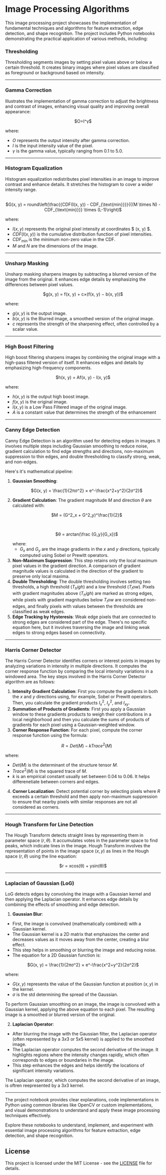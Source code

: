 # Image Processing Algorithms
This image processing project showcases the implementation of fundamental techniques and algorithms for feature extraction, edge detection, and shape recognition. The project includes Python notebooks demonstrating the practical application of various methods, including:

### Thresholding
Thresholding segments images by setting pixel values above or below a certain threshold. It creates binary images where pixel values are classified as foreground or background based on intensity.

---
### Gamma Correction
Illustrates the implementation of gamma correction to adjust the brightness and contrast of images, enhancing visual quality and improving overall appearance: 
<p align='center'>
  $O=I^γ$
</p>
  where:
  
  - $O$ represents the output intensity after gamma correction.
  - $I$ is the input intensity value of the pixel.
  - $γ$ is the gamma value, typically ranging from 0.1 to 5.0.

---
### Histogram Equalization
Histogram equalization redistributes pixel intensities in an image to improve contrast and enhance details. It stretches the histogram to cover a wider intensity range.

  <p align='center'><br>
  $G(x, y) = round\left(\frac{{CDF(I(x, y)) - CDF_{\text{min}}}}{{(M \times N) - CDF_{\text{min}}}} \times (L-1)\right)$ 
  </p>
  
  where:
  - $I(x, y)$ represents the original pixel intensity at coordinates $ (x, y) $.
  - $CDF(I(x, y))$ is the cumulative distribution function of pixel intensities.
  - $CDF_{\text{min}}$ is the minimum non-zero value in the CDF.
  - $M$ and $N$ are the dimensions of the image.

---
### Unsharp Masking
Unsharp masking sharpens images by subtracting a blurred version of the image from the original. It enhances edge details by emphasizing the differences between pixel values.

  <p align='center'>
  $g(x, y) = f(x, y) + c×(f(x, y) − b(x, y))$
  </p>

  where:
  
  - $g(x, y)$ is the output image.
  - $b(x, y)$ is the Blurred image, a smoothed version of the original image.
  - $c$ represents the strength of the sharpening effect, often controlled by a scalar value.

---
### High Boost Filtering
High boost filtering sharpens images by combining the original image with a high-pass filtered version of itself. It enhances edges and details by emphasizing high-frequency components.

<p align='center'>
$h(x, y) = Af(x, y) - l(x, y)$
</p>

where:

- $h(x, y)$ is the output high boost image.
- $f(x, y)$ is the original image.
- $l(x, y)$ is a Low Pass Filtered image of the original image.
- $A$ is a constant value that determines the strength of the enhancement

---
### Canny Edge Detection
Canny Edge Detection is an algorithm used for detecting edges in images. It involves multiple steps including Gaussian smoothing to reduce noise, gradient calculation to find edge strengths and directions, non-maximum suppression to thin edges, and double thresholding to classify strong, weak, and non-edges.

Here's it's mathematical pipeline:

1. **Gaussian Smoothing**: <p align="center">
  $G(x, y) = \frac{1}{2πσ^2} × e^-\frac{x^2+y^2}{2σ^2}$</p>
2. **Gradient Calculation**:
  The gradient magnitude $M$ and direction $θ$ are calculated with: <p align='center'>
  $M = (G^2_x + G^2_y)^\frac{1}{2}$</p><br><p align='center'>
  $θ = arctan(\frac {G_y}{G_x})$</p>
  where:
    - $G_x$ and $G_y$ are the image gradients in the $x$ and $y$ directions, typically computed using Sobel or Prewitt operators.
3. **Non-Maximum Suppression**:
  This step retains only the local maximum pixel values in the gradient direction. A comparison of gradient magnitude values is calculated in the direction of the gradient to preserve only local maxima.
4. **Double Thresholding**:
  The double thresholding involves setting two thresholds, a high threshold $(T_high)$ and a low threshold $(T_low)$. Pixels with gradient magnitudes above $(T_high)$ are marked as strong edges, while pixels with gradient magnitudes below $T_low$ are considered non-edges, and finally pixels with values between the thresholds are classified as weak edges.
5. **Edge Tracking by Hysteresis**:
  Weak edge pixels that are connected to strong edges are considered part of the edge. There's no specific equation here, but it involves traversing the image and linking weak edges to strong edges based on connectivity.

---
### Harris Corner Detector
The Harris Corner Detector identifies corners or interest points in images by analyzing variations in intensity in multiple directions. It computes the corner response function by comparing the local intensity variations in a windowed area. The key steps involved in the Harris Corner Detector algorithm are as follows:

  1. **Intensity Gradient Calculation**:
  First you compute the gradients in both the $x$ and $y$ directions using, for example, Sobel or Prewitt operators. Then, you calculate the gradient products $I^2_x$, $I^2_y$, and $I_{xy}$.
  2. **Summation of Products of Gradients**:
  First you apply a Gaussian window to these gradients products to weigh their contributions in a local neighborhood and then you calculate the sums of products of gradients for each pixel using a Gaussian-weighted window.
  3. **Corner Response Function**:
  For each pixel, compute the corner response function using the formula:<p align='center'>
  $R=Det(M)-kTrace^2(M)$</p>
  
  where:
  - $Det(M)$ is the determinant of the structure tensor $M$.
  - $Trace^2(M)$ is the squared trace of $M$.
  - $k$ is an empirical constant usually set between 0.04 to 0.06. It helps differenetiate between corners and edges.
  4. **Corner Localization**: Detect potential corner by selecting pixels where $R$ exceeds a certain threshold and then apply non-maximum suppression to ensure that nearby pixels with similar responses are not all considered as corners.

---
### Hough Transform for Line Detection
The Hough Transform detects straight lines by representing them in parameter space $(r, θ)$. It accumulates votes in the parameter space to find peaks, which indicate lines in the image. Hough Transform involves the representation of points in the image space $(x, y)$ as lines in the Hough space $(r, θ)$ using the line equation:

<p align='center'>
$r = xcos(θ) + ysin(θ)$
</p>

---
### Laplacian of Gaussian (LoG)
LoG detects edges by convolving the image with a Gaussian kernel and then applying the Laplacian operator. It enhances edge details by combining the effects of smoothing and edge detection.

1. **Gaussian Blur**:
- First, the image is convolved (mathematically combined) with a Gaussian kernel.
- The Gaussian kernel is a 2D matrix that emphasizes the center and decreases values as it moves away from the center, creating a blur effect.
- This step helps in smoothing or blurring the image and reducing noise.
- The equation for a 2D Gaussian function is:

<p align='center'>
$G(x, y) = \frac{1}{2πσ^2} × e^-\frac{x^2+y^2}{2σ^2}$
</p>

  where: 
  
  - $G(x, y)$ represents the value of the Gaussian function at position $(x, y)$ in the kernel.
  - $σ$ is the std determining the spread of the Gaussian.

To perform Gaussian smoothing on an image, the image is convolved with a Gaussian kernel, applying the above equation to each pixel. The resulting image is a smoothed or blurred version of the original.


2. **Laplacian Operator**:
- After blurring the image with the Gaussian filter, the Laplacian operator (often represented by a $3x3$ or $5x5$ kernel) is applied to the smoothed image.
- The Laplacian operator computes the second derivative of the image. It highlights regions where the intensity changes rapidly, which often corresponds to edges or boundaries in the image.
- This step enhances the edges and helps identify the locations of significant intensity variations.

The Laplacian operator, which computes the second derivative of an image, is oftren reepresented by a $3x3$ kernel. 

---
The project notebook provides clear explanations, code implementations in Python using common libraries like OpenCV or custom implementations, and visual demonstrations to understand and apply these image processing techniques effectively.

Explore these notebooks to understand, implement, and experiment with essential image processing algorithms for feature extraction, edge detection, and shape recognition.

## License
This project is licensed under the MIT License - see the [LICENSE](LICENSE) file for details.
